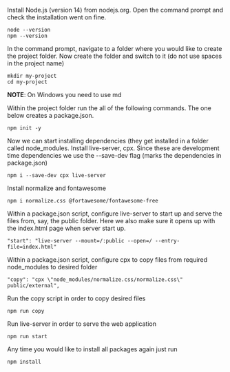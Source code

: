 Install Node.js (version 14) from nodejs.org. Open the command prompt and check the installation went on fine.
```
node --version
npm --version
```

In the command prompt, navigate to a folder where you would like to create the project folder. Now create the folder and switch to it (do not use spaces in the project name)
```
mkdir my-project
cd my-project
```
__NOTE__: On Windows you need to use md

Within the project folder run the all of the following commands. The one below creates a package.json.
```
npm init -y
```

Now we can start installing dependencies (they get installed in a folder called node_modules. Install live-server, cpx. Since these are development time dependencies we use the --save-dev flag (marks the dependencies in package.json)
```
npm i --save-dev cpx live-server
```

Install normalize and fontawesome
```
npm i normalize.css @fortawesome/fontawesome-free
```

Within a package.json script, configure live-server to start up and serve the files from, say, the public folder. Here we also make sure it opens up with the index.html page when server start up.
```
"start": "live-server --mount=/:public --open=/ --entry-file=index.html"
```

Within a package.json script, configure cpx to copy files from required node_modules to desired folder
```
"copy": "cpx \"node_modules/normalize.css/normalize.css\" public/external",
```

Run the copy script in order to copy desired files
```
npm run copy
```

Run live-server in order to serve the web application
```
npm run start
```

Any time you would like to install all packages again just run
```
npm install
```
